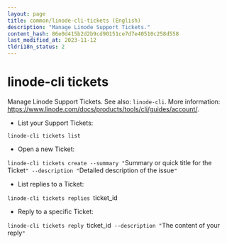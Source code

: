 ```yaml
---
layout: page
title: common/linode-cli-tickets (English)
description: "Manage Linode Support Tickets."
content_hash: 86e0d415b2d2b9cd90151ce7d7e40510c258d558
last_modified_at: 2023-11-12
tldri18n_status: 2
---
```

# linode-cli tickets

Manage Linode Support Tickets.
See also: `linode-cli`.
More information: <https://www.linode.com/docs/products/tools/cli/guides/account/>.

- List your Support Tickets:

`linode-cli tickets list`

- Open a new Ticket:

`linode-cli tickets create --summary "`<span class="tldr-var badge badge-pill bg-dark-lm bg-white-dm text-white-lm text-dark-dm font-weight-bold">Summary or quick title for the Ticket</span>`" --description "`<span class="tldr-var badge badge-pill bg-dark-lm bg-white-dm text-white-lm text-dark-dm font-weight-bold">Detailed description of the issue</span>`"`

- List replies to a Ticket:

`linode-cli tickets replies `<span class="tldr-var badge badge-pill bg-dark-lm bg-white-dm text-white-lm text-dark-dm font-weight-bold">ticket_id</span>

- Reply to a specific Ticket:

`linode-cli tickets reply `<span class="tldr-var badge badge-pill bg-dark-lm bg-white-dm text-white-lm text-dark-dm font-weight-bold">ticket_id</span>` --description "`<span class="tldr-var badge badge-pill bg-dark-lm bg-white-dm text-white-lm text-dark-dm font-weight-bold">The content of your reply</span>`"`
